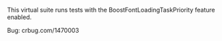 This virtual suite runs tests with the BoostFontLoadingTaskPriority
feature enabled.

Bug: crbug.com/1470003